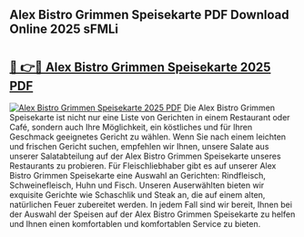 ## Alex Bistro Grimmen Speisekarte PDF Download Online 2025 sFMLi

# <h2><a href="http://gc7gszx.nevu.top/?p=Alex+Bistro+Grimmen+Speisekarte">🔗 👉🔴 Alex Bistro Grimmen Speisekarte 2025 PDF</a></h2>

[![Alex Bistro Grimmen Speisekarte 2025 PDF](https://i.imgur.com/dBaPXMq.png)](http://gc7gszx.nevu.top/?p=Alex+Bistro+Grimmen+Speisekarte)
Die Alex Bistro Grimmen Speisekarte ist nicht nur eine Liste von Gerichten in einem Restaurant oder Café, sondern auch Ihre Möglichkeit, ein köstliches und für Ihren Geschmack geeignetes Gericht zu wählen. Wenn Sie nach einem leichten und frischen Gericht suchen, empfehlen wir Ihnen, unsere Salate aus unserer Salatabteilung auf der Alex Bistro Grimmen Speisekarte unseres Restaurants zu probieren. Für Fleischliebhaber gibt es auf unserer Alex Bistro Grimmen Speisekarte eine Auswahl an Gerichten: Rindfleisch, Schweinefleisch, Huhn und Fisch. Unseren Auserwählten bieten wir exquisite Gerichte wie Schaschlik und Steak an, die auf einem alten, natürlichen Feuer zubereitet werden. In jedem Fall sind wir bereit, Ihnen bei der Auswahl der Speisen auf der Alex Bistro Grimmen Speisekarte zu helfen und Ihnen einen komfortablen und komfortablen Service zu bieten.

